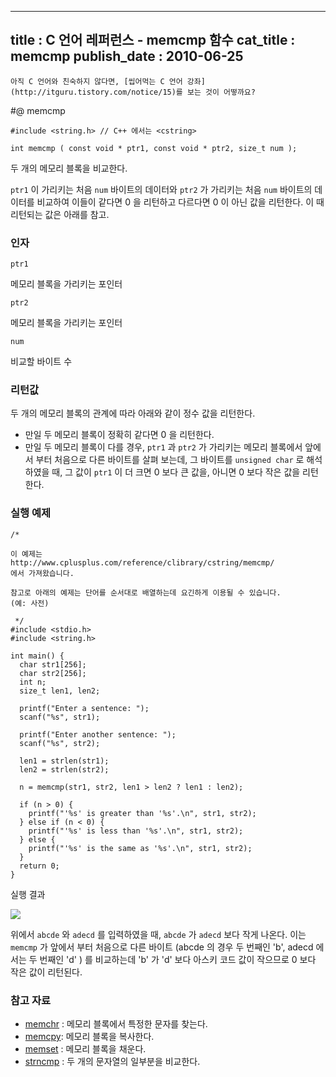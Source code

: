 ----------------
title : C 언어 레퍼런스 - memcmp 함수
cat_title :  memcmp
publish_date : 2010-06-25
--------------



```warning
아직 C 언어와 친숙하지 않다면, [씹어먹는 C 언어 강좌](http://itguru.tistory.com/notice/15)를 보는 것이 어떻까요?

```

#@ memcmp

```info-format
#include <string.h> // C++ 에서는 <cstring>

int memcmp ( const void * ptr1, const void * ptr2, size_t num );
```


두 개의 메모리 블록을 비교한다.

`ptr1` 이 가리키는 처음 `num` 바이트의 데이터와 `ptr2` 가 가리키는 처음 `num` 바이트의 데이터를 비교하여 이들이 같다면 0 을 리턴하고 다르다면 0 이 아닌 값을 리턴한다. 이 때 리턴되는 값은 아래를 참고.



###  인자

`ptr1`

메모리 블록을 가리키는 포인터

`ptr2`

메모리 블록을 가리키는 포인터

`num`

비교할 바이트 수



###  리턴값




두 개의 메모리 블록의 관계에 따라 아래와 같이 정수 값을 리턴한다.

* 만일 두 메모리 블록이 정확히 같다면 0 을 리턴한다.
* 만일 두 메모리 블록이 다를 경우, `ptr1` 과 `ptr2` 가 가리키는 메모리 블록에서 앞에서 부터 처음으로 다른 바이트를 살펴 보는데, 그 바이트를 `unsigned char` 로 해석하였을 때, 그 값이 `ptr1` 이 더 크면 0 보다 큰 값을, 아니면 0 보다 작은 값을 리턴한다.



###  실행 예제




```cpp-formatted
/*

이 예제는
http://www.cplusplus.com/reference/clibrary/cstring/memcmp/
에서 가져왔습니다.

참고로 아래의 예제는 단어를 순서대로 배열하는데 요긴하게 이용될 수 있습니다.
(예: 사전)

 */
#include <stdio.h>
#include <string.h>

int main() {
  char str1[256];
  char str2[256];
  int n;
  size_t len1, len2;

  printf("Enter a sentence: ");
  scanf("%s", str1);

  printf("Enter another sentence: ");
  scanf("%s", str2);

  len1 = strlen(str1);
  len2 = strlen(str2);

  n = memcmp(str1, str2, len1 > len2 ? len1 : len2);

  if (n > 0) {
    printf("'%s' is greater than '%s'.\n", str1, str2);
  } else if (n < 0) {
    printf("'%s' is less than '%s'.\n", str1, str2);
  } else {
    printf("'%s' is the same as '%s'.\n", str1, str2);
  }
  return 0;
}
```


실행 결과


![](http://img1.daumcdn.net/thumb/R1920x0/?fname=http%3A%2F%2Fcfile4.uf.tistory.com%2Fimage%2F161811194C24B767A228D0)


위에서 `abcde` 와 `adecd` 를 입력하였을 때, `abcde` 가 `adecd` 보다 작게 나온다. 이는 `memcmp` 가 앞에서 부터 처음으로 다른 바이트 (abcde 의 경우 두 번째인 'b', adecd 에서는 두 번째인 'd' ) 를 비교하는데 'b' 가 'd' 보다 아스키 코드 값이 작으므로 0 보다 작은 값이 리턴된다.



###  참고 자료

* [memchr](http://itguru.tistory.com/92)  :  메모리 블록에서 특정한 문자를 찾는다.
*  [memcpy](http://itguru.tistory.com/77):  메모리 블록을 복사한다.
*  [memset](http://itguru.tistory.com/104)  :  메모리 블록을 채운다.
*  [strncmp](http://itguru.tistory.com/90)  :  두 개의 문자열의 일부분을 비교한다.
